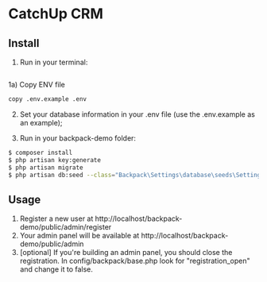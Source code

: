 # CatchUp CRM




## Install

1) Run in your terminal:

``` bash

```

1a) Copy ENV file
``` bash
copy .env.example .env
```

2) Set your database information in your .env file (use the .env.example as an example);

3) Run in your backpack-demo folder:
``` bash
$ composer install
$ php artisan key:generate
$ php artisan migrate
$ php artisan db:seed --class="Backpack\Settings\database\seeds\SettingsTableSeeder"
```

## Usage 

1. Register a new user at http://localhost/backpack-demo/public/admin/register
2. Your admin panel will be available at http://localhost/backpack-demo/public/admin
3. [optional] If you're building an admin panel, you should close the registration. In config/backpack/base.php look for "registration_open" and change it to false.

